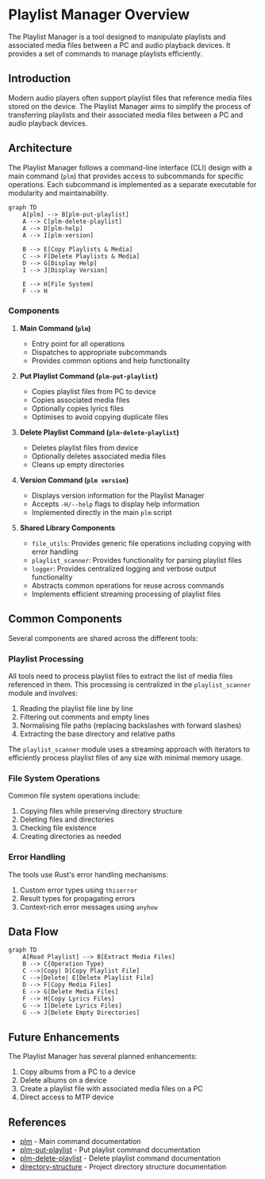 # Playlist Manager Overview

The Playlist Manager is a tool designed to manipulate playlists and
associated media files between a PC and audio playback devices.  It
provides a set of commands to manage playlists efficiently.

## Introduction

Modern audio players often support playlist files that reference media
files stored on the device.  The Playlist Manager aims to simplify the
process of transferring playlists and their associated media files
between a PC and audio playback devices.

## Architecture

The Playlist Manager follows a command-line interface (CLI) design with
a main command (`plm`) that provides access to subcommands for specific
operations.  Each subcommand is implemented as a separate executable
for modularity and maintainability.

```mermaid
graph TD
    A[plm] --> B[plm-put-playlist]
    A --> C[plm-delete-playlist]
    A --> D[plm-help]
    A --> I[plm-version]
    
    B --> E[Copy Playlists & Media]
    C --> F[Delete Playlists & Media]
    D --> G[Display Help]
    I --> J[Display Version]
    
    E --> H[File System]
    F --> H
```

### Components

1. **Main Command (`plm`)**
   - Entry point for all operations
   - Dispatches to appropriate subcommands
   - Provides common options and help functionality

2. **Put Playlist Command (`plm-put-playlist`)**
   - Copies playlist files from PC to device
   - Copies associated media files
   - Optionally copies lyrics files
   - Optimises to avoid copying duplicate files

3. **Delete Playlist Command (`plm-delete-playlist`)**
   - Deletes playlist files from device
   - Optionally deletes associated media files
   - Cleans up empty directories

4. **Version Command (`plm version`)**
   - Displays version information for the Playlist Manager
   - Accepts `-H/--help` flags to display help information
   - Implemented directly in the main `plm` script

5. **Shared Library Components**
   - `file_utils`: Provides generic file operations including copying
     with error handling
   - `playlist_scanner`: Provides functionality for parsing playlist
     files
   - `logger`: Provides centralized logging and verbose output
     functionality
   - Abstracts common operations for reuse across commands
   - Implements efficient streaming processing of playlist files

## Common Components

Several components are shared across the different tools:

### Playlist Processing

All tools need to process playlist files to extract the list of media
files referenced in them.  This processing is centralized in the
`playlist_scanner` module and involves:

1. Reading the playlist file line by line
2. Filtering out comments and empty lines
3. Normalising file paths (replacing backslashes with forward slashes)
4. Extracting the base directory and relative paths

The `playlist_scanner` module uses a streaming approach with iterators
to efficiently process playlist files of any size with minimal memory
usage.

### File System Operations

Common file system operations include:

1. Copying files while preserving directory structure
2. Deleting files and directories
3. Checking file existence
4. Creating directories as needed

### Error Handling

The tools use Rust's error handling mechanisms:

1. Custom error types using `thiserror`
2. Result types for propagating errors
3. Context-rich error messages using `anyhow`

## Data Flow

```mermaid
graph TD
    A[Read Playlist] --> B[Extract Media Files]
    B --> C{Operation Type}
    C -->|Copy| D[Copy Playlist File]
    C -->|Delete| E[Delete Playlist File]
    D --> F[Copy Media Files]
    E --> G[Delete Media Files]
    F --> H[Copy Lyrics Files]
    G --> I[Delete Lyrics Files]
    G --> J[Delete Empty Directories]
```

## Future Enhancements

The Playlist Manager has several planned enhancements:

1. Copy albums from a PC to a device
2. Delete albums on a device
3. Create a playlist file with associated media files on a PC
4. Direct access to MTP device

## References

- [plm](plm.md) - Main command documentation
- [plm-put-playlist](plm-put-playlist.md) - Put playlist command
  documentation
- [plm-delete-playlist](plm-delete-playlist.md) - Delete playlist
  command documentation
- [directory-structure](directory-structure.md) - Project directory
  structure documentation
